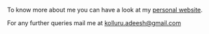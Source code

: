 To know more about me you can have a look at my [personal website](https://adeeshkolluru.github.io/).

For any further queries mail me at kolluru.adeesh@gmail.com
